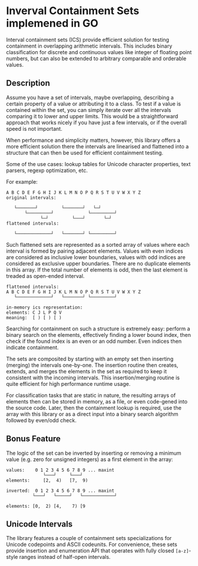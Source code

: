 # Inverval Containment Sets implemened in GO

Interval containment sets (ICS) provide efficient solution for testing
containment in overlapping arithmetic intervals. This includes binary
classification for discrete and continuous values like integer of floating point
numbers, but can also be extended to arbitrary comparable and orderable values.

## Description

Assume you have a set of intervals, maybe overlapping, describing a certain
property of a value or attributing it to a class. To test if a value is
contained within the set, you can simply iterate over all the intervals
comparing it to lower and upper limits. This would be a straightforward approach
that works nicely if you have just a few intervals, or if the overall speed is
not important.

When performance and simplicity matters, however, this library offers a more
efficient solution there the intervals are linearised and flattened into a
structure that can then be used for efficient containment testing.

Some of the use cases: lookup tables for Unicode character properties, text
parsers, regexp optimization, etc.

For example:

```
A B C D E F G H I J K L M N O P Q R S T U V W X Y Z
original intervals:

   └───────┘         └───────┘   └─┘
       └─────────┘             └─────────┘  
             └─┘         └───┘       └─┘
flattened intervals:

   └─────────────┘   └───────┘ └─────────┘
```            

Such flattened sets are represented as a sorted array of values where each
interval is formed by pairing adjacent elements. Values with even indices are
considered as inclusive lower boundaries, values with odd indices are considered
as exclusive upper boundaries. There are no duplicate elements in this array. If
the total number of elements is odd, then the last element is treaded as
open-ended interval. 

```
flattened intervals:
A B C D E F G H I J K L M N O P Q R S T U V W X Y Z
   └─────────────┘   └───────┘ └─────────┘

in-memory ics representation:
elements: C J L P Q V
meaning:  [ ) [ ) [ )
```

Searching for containment on such a structure is extremely easy: perform a
binary search on the elements, effectively finding a lower bound index, then
check if the found index is an even or an odd number. Even indices then indicate
containment.

The sets are composited by starting with an empty set then inserting (merging)
the intervals one-by-one. The insertion routine then creates, extends, and
merges the elements in the set as required to keep it consistent with the
incoming intervals. This insertion/merging routine is quite efficient for high
performance runtime usage. 

For classification tasks that are static in nature, the resulting arrays of
elements then can be stored in memory, as a file, or even code-gened into the
source code. Later, then the containment lookup is required, use the array with
this library or as a direct input into a binary search algorithm followed by
even/odd check.

## Bonus Feature

The logic of the set can be inverted by inserting or removing a minimum value
(e.g. zero for unsigned integers) as a first element in the array:

```
values:    0 1 2 3 4 5 6 7 8 9 ... maxint
              └───┘     └───┘ 
elements:     [2,  4)   [7,  9)     

inverted:  0 1 2 3 4 5 6 7 8 9 ... maxint
          └───┘   └─────┘   └────────────┘ 

elements: [0,  2) [4,    7) [9  
```

## Unicode Intervals

The library features a couple of containment sets specializations for Unicode
codepoints and ASCII codeunits. For convenience, these sets provide insertion
and enumeration API that operates with fully closed `[a-z]`-style ranges instead
of half-open intervals.